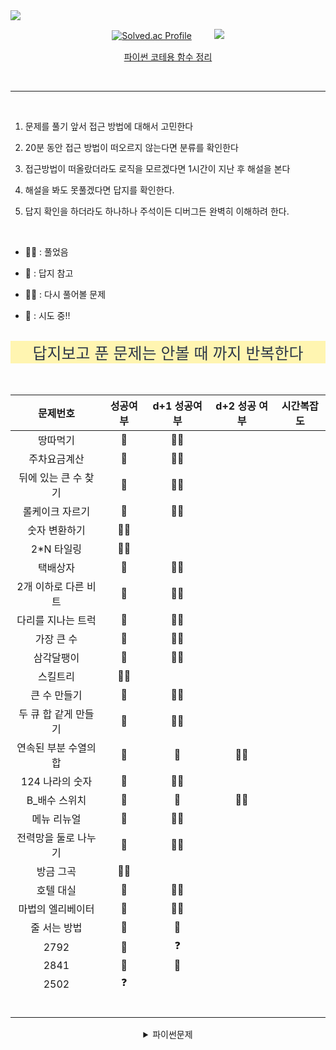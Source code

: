 <img src="https://capsule-render.vercel.app/api?type=waving&color=auto&height=200&section=header&text=PS&fontSize=90" />


<div align="center">

[![Solved.ac Profile](http://mazassumnida.wtf/api/v2/generate_badge?boj=gorchid)](https://solved.ac/gorchid/) 　　  <img src="http://mazandi.herokuapp.com/api?handle=gorchid&theme=dark"/>

<a href="https://pentagonal-sapphire-668.notion.site/a25aafd45adc42649f872322472c9511"> 파이썬 코테용 함수 정리 </a>

<br>
</div>

<hr>

<br>

1. 문제를 풀기 앞서 접근 방법에 대해서 고민한다

2. 20분 동안 접근 방법이 떠오르지 않는다면 분류를 확인한다

3. 접근방법이 떠올랐더라도 로직을 모르겠다면 1시간이 지난 후 해설을 본다

4. 해설을 봐도 못풀겠다면 답지를 확인한다.

5. 답지 확인을 하더라도 하나하나 주석이든 디버그든 완벽히 이해하려 한다.

<br>



-  🙆‍♂️ : 풀었음

-  🙆 : 답지 참고

-  🤦‍♂️ : 다시 풀어볼 문제

-  💩 : 시도 중!!

<br/>



<div align="center">


<div style="color:#2D3748; background-color: #fff5b1; font-size:25px">
답지보고 푼 문제는 안볼 때 까지 반복한다
</div> 

<br/>
<br/>

|     문제번호     | 성공여부  | d+1 성공여부 | d+2 성공 여부 | 시간복잡도 |
|:------------:|:-----:|:--------:|:---------:| :---: |
|     땅따먹기     |  🙆   |  🙆‍♂️   |           |  |
|    주차요금계산    |  🙆   |  🙆‍♂️   |           |  |
| 뒤에 있는 큰 수 찾기 |  🙆   |  🙆‍♂️   |           |  |
|   롤케이크 자르기   |  🙆   |  🙆‍♂️   |           |  |
|   숫자 변환하기    | 🙆‍♂️ |          |           |  |
|   2*N 타일링    | 🙆‍♂️ |          |           |  |
|     택배상자     |  🙆   |  🙆‍♂️   |           |  |
| 2개 이하로 다른 비트 |  🙆   |  🙆‍♂️   |           |  |
|  다리를 지나는 트럭  |  🙆   |  🙆‍♂️   |           |  |
|    가장 큰 수    |  🙆   |  🙆‍♂️   |           |  |
|    삼각달팽이     |  🙆   |  🙆‍♂️   |           |  |
|     스킬트리     | 🙆‍♂️ |          |           |  |
|   큰 수 만들기    |  🙆   |  🙆‍♂️   |           |  |
| 두 큐 합 같게 만들기 |  🙆   |  🙆‍♂️   |           |  |
| 연속된 부분 수열의 합 |  🙆   |    🙆    |   🙆‍♂️   |  |
|  124 나라의 숫자  |  🙆   |  🙆‍♂️   |           |  |
|   B_배수 스위치   |  🙆   |    🙆    |   🙆‍♂️   |  |
|    메뉴 리뉴얼    |  🙆   |  🙆‍♂️   |           |  |
| 전력망을 둘로 나누기  |  🙆   |  🙆‍♂️   |           |  |
|    방금 그곡     | 🙆‍♂️ |          |           |  |
|    호텔 대실     |  🙆   |  🙆‍♂️   |           |  |
|  마법의 엘리베이터   |  🙆   |  🙆‍♂️   |           |  |
|   줄 서는 방법    |  🙆   |    🙆    |           |  |
|     2792     |  🙆   |    ❓     |           |  |
|     2841     |  🙆   |    🙆    |           |  |
|     2502     |   ❓   |          |           |  |
|              |       |          |           |  |
|              |       |          |           |  |
|              |       |          |           |  |
|              |       |          |           |  |
|              |       |          |           |  |
|              |       |          |           |  |

<details>
<summary>파이썬문제</summary>
| 문제번호 | 성공여부 | d+1 성공여부 | d+2 성공 여부 | 시간복잡도 |
| :---: | :---: | :---: | :---: | :---: |
| 1260 | 🙆 | 🙆‍♂️ |  |  |
| 2178 | 🙆 | 🙆‍♂️ |  |  |
| 2606 | 🙆‍♂️ |  |  |  |
| 2644 | 🙆 | 🙆‍♂️ |  |  |
| 2667 | 🙆‍♂️ |  |  |  |
| 2468 | 🙆 | 🙆‍♂️ |  |  |
| 11724 | 🙆 | 🙆‍♂️ |  |  |
| 1697 | 🙆 | 🙆 | 🙆‍♂️ |  |
| 9019 | 🙆 | 🙆‍♂️ |  |  |
| 1987 | 🙆 | 🙆‍♂️ |  |  |
| 2805 | 🙆 | 🙆‍♂️ |  |  |
| 1654 | 🙆‍♂️ |  |  |  |
| 2512 | 🙆‍♂️ |  |  |  |
| 6236 | 🙆 | 🙆‍♂️ |  |  |
| 3079 | 🙆 | 🙆‍♂️ |  |  |
| 3020 | 🙅 |  |  |  |
| 2110 | 🙆 | 🙆 |  |  |
| 요격시스템 | 🙆‍♂️ |  |  |  |
| 연속된 부분 수열의 합 | 🙆 |  |  |  |
| 과제 진행하기 | 🙆 | 🙆‍♂️ |  |  |
| 광물 캐기 | 🙆 | 🙆‍♂️ |  |  |
| 리코쳇 로봇 | 🙆 | 🙆‍♂️ |  |  |
| 미로 탈출 | 🙆 | 🙆‍♂️ |  |  |
| 혼자서하는 틱택토 | 🙆‍♂️ |  |  |  |
| 호텔 대실 | 🙆‍♂️ |  |  |  |
| 무인도 여행 | 🙆‍♂️ |  |  |  |
| 뒤에 있는 큰 수 찾기 | 🙆 | 🙆‍♂️ |  |  |
| 숫자 변환하기 | 🙆‍♂️ |  |  |  |
| 연속 부분 수열 합 | 🙆 | 🙆‍♂️ |  |  |
| 테이블 해시 함수 | 🙆 | 🙆‍♂️ |  |  |
| 디펜스 게임 | 🙆 | 🙆‍♂️ |  |  |
| 숫자 카드 나누기 | 🙆 | 🙆‍♂️ |  |  |
| 롤케이크 자르기 | 🙆 | 🙆‍♂️ |  |  |
| 택배상자 | 🙆 | 🙆‍♂️ |  |  |
| 할인 행사 | 🙆 | 🙆‍♂️ |  |  |
| 두 큐 합 같게하기 | 🙆 | 🙆‍♂️ |  |  |
| 피로도 | 🙆 | 🙆‍♂️ |  |  |
| 1254| 🙆 | 🙆‍♂️ |  |  |
| n^2 배열 자르기 | 🙆 | 🙆‍♂️ |  |  |
| 모음사전 | 🙆 | 🙆‍♂️ |  |  |
| 시소 짝꿍 | 🙆 | 🙆‍♂️ |  |  |
| 전력망을 둘로 나누기 | 🙆 | 🙆‍♂️ |  |  |
| 주차 요금 계산 | 🙆 | 🙆‍♂️ |  |  |
| k진수에서 소수 찾기 | 🙆 | 🙆‍♂️ |  |  |
| 괄호 회전하기 | 🙆 | 🙆 | 🙆‍♂️ |  |
| 행렬 테두리 회전 | 🙆 | 🙆 | 🙆‍♂️ |  |
| 이진 변환 반복하기 | 🙆 | 🙆‍♂️ |  |  |
| 삼각 달팽이 | 🙆 | 🙆‍♂️ |  |  |
| 타겟 넘버 | 🙆 | 🙆‍♂️ |  |  |
| 구명보트 | 🙆 | 🙆‍♂️ |  |  |
| 큰 수 만들기 | 🙆 | 🙆‍♂️ |  |  |
| 조이스틱 | 🙅 |  |  |  |
| 카펫 | 🙆 | 🙆‍♂️ |  |  |
| H-Index | 🙆 | 🙆‍♂️ |  |  |
| 가장 큰 수 | 🙆 | 🙆‍♂️ |  |  |
| 더 맵게 | 🙆‍♂️ |  |  |  |
| 프로세스 | 🙆 | 🙆‍♂️ |  |  |
| 기능 개발 | 🙆 | 🙆‍♂️ |  |  |
| 다리를 지나는 트럭 | 🙆 | 🙆‍♂️ |  |  |
| 의상 | 🙆 | 🙆‍♂️ |  |  |
| 전화번호 목록 | 🙆 | 🙆‍♂️ |  |  |
| N개 최소공배수 | 🙆‍♂️ |  |  |  |
| JadenCase문자열 만들기 | 🙆‍♂️ |  |  |  |
| 행렬의 곱셈 | 🙆 | 🙆‍♂️ |  |  |
| 정수 삼각형 | 🙆 |  |  |  |



<details>
<summary>예전문제</summary>

| 문제번호 | 성공여부 | d+1 성공여부 | d+2 성공 여부 | 시간복잡도 |
| :---: | :---: | :---: | :---: | :---: |
| Programmers |  |  |  |  |
| 달리기경주 | 🙆 | 🙆‍♂️ |  |  |
| 조건에 부합하는 중고거래 댓글 조회하기 (SQL) | 🙆‍♂️ |  |  |  |
| 바탕화면 정리 | 🙆‍♂️ |  |  |  |
| 덧칠하기 | 🙆‍♂️ |  |  |  |
| 대충 만든 자판 | 🙆‍♂️ |  |  |  |
| 카드 뭉치 | 🙆‍♂️ |  |  |  |
| 둘만의 암호 | ❌ | 🙆‍♂️ |  |  |
| 푸드 파이트 대회 | 🙆‍♂️ |  |  |  |
| 옹알이(2) | 🙆 |  |  |  |
| 콜라 문제 | 🙆‍♂️ |  |  |  |
|  |  |  |  |  |
|  |  |  |  |  |
| :---: | :---: | :---: | :---: | :---: |
| Dynamic Programming |  |  |  |  |
| 2748 | 🙆‍♂️ |  |  |  |
| 1463 | 🙆‍♂️ |  |  |  |
| 9095 | 🙆‍♂️ |  |  |  |
| 2579 | 🙆 | 🙆‍♂️ |  |  |
| 11726 (study) | 🙆‍♂️ | 🙆‍♂️ |  |  |
| 11722 | 🙆 | 🙆‍♂️ |  |  |
| 15486(study) | 🙆‍♂️ (🤦‍♂️) |  |  |  |
| 11066(study) | 💩 |  |  |  |
| 1520 | 🙆 | 🙆‍♂️(🤦‍♂️) |  |  |
| 11049(study) | 💩 |  |  |  |
| 9465 | 🙆 | 🙆‍♂️ |  |  |
|  | 🙆 |  |  |  |
|:---:|:---:|:---:|:---:|:---:|
| Sort |  |  |  |  |
| 2587 | 🙆‍♂️ |  |  |  |
| 2750 | 🙆‍♂️ |  |  |  |
| 25305 | 🙆‍♂️ |  |  |  |
| 2751 | 🙆‍♂️ |  |  | 퀵정렬로 다시 풀 것 |
| 10989 | 🙆 | 🙆‍♂️ |  |  |
| 2108 | 🙆‍♂️ |  |  |  |
| 1427 | 🙆‍♂️ |  |  |  |
| 11650 | 🙆‍♂️ |  |  |  |
| 11651 | 🙆‍♂️ |  |  |  |
| 1181 | 🙆‍♂️ |  |  |  |
| 10814 | 🙆‍♂️ |  |  |  |
| 18870 | 🙆 | 🙆 | 🙆‍♂️ |  |
| :---: | :---: | :---: | :---: | :---: |
| Binary Search |  |  |  |  |
| 1654(study) | 🙆‍♂️ |  |  |  |
| 2805(study) | 🙆‍♂️ |  |  |  |
| 1920(재귀), (반복) | 🙆 | 🙆‍♂️ |  | O(logn) |
| 10816 | 🙆 | 🙆 | 🙆‍♂️ |  |
| 2110 | 🙆 | 🙆 | 🙆‍♂️ |  |
| 1300 | 🙆 | 🙆 | 🙆‍♂️ |  |
| 12015 | 🙆 | 🙆‍♂️ |  |  |
| 2512 | 🙆‍♂️ |  |  |  |
| 3079 | 🙆 | 🙆‍♂️ |  |  |
| 6236 | 🙆 | 🙆 | 🙆 |  |
| 3020 | 💩 |  |  |  |
| 1939 | 🙆 | 🙆‍♂️(그래도 다시풀자) | 🙆‍♂️ |  |
| 7795(study) | 🙆 | 🙆‍♂️ |  |  |
| 1561 | 🙆 | 🙆 | 🙆‍♂️ |  |
| :---: | :---: | :---: | :---: | :---: |
| Math |  |  |  |  |
| 8393 | 🙆‍♂️ |  |  |  |
| 2609 | 🙆‍♂️ | 🙆‍♂️ |  |  |
| 11653 | 🙆 | 🙆‍♂️ | 🙆‍♂️ |  |
| 1978 | 🙆‍♂️ |  |  |  |
| 1929 (에라토스테네스) | 🙆 | 🙆‍♂️ | 🙆‍♂️ |  |
| 4948 | 🙆‍♂️  | 🙆‍♂️ | 🙆‍♂️ |  |
| 2407 | 🙆 | 🙆‍♂️ |  |  |
| 15649 (백트래킹) | 🙆 | 🙆‍♂️ | 🙆‍♂️ |  |
| 15650 (백트래킹) | 🙆 | 🙆‍♂️ |  |  |
| 9020 (에라토스테네스) | 🙆 | 🙆 | 🙆‍♂️ |  |
| 10974 (백트래킹) | 🙆‍♂️ |  |  |  |
| 6603 (백트래킹) 22/12/29, 23/01/07 | 🙆 | 🙆 | 🙆  |
| 1182 23/01/07 | 🙅‍♂️ | 🙆 | 🙆 |  |
| 6588 (에라토스테네스) 22/12/30 | 🙆 | 🙆 | 🙆‍♂️ |  |
| 17103 (에라토스테네스) 23/01/05 | 🙆‍♂️ |  |  |  |
| :---: | :---: | :---: | :---: | :---: |
| DataStructure |  |  |  |  |
| 10828 (스택) 23/01/30 | 🙆 | 🙆‍♂️ |  |  |
| 9012 (스택) 23/01/31 | 🙆 | 🙆 | 🙆‍♂️  |  |
| 10773 (스택) 23/01/31 | 🙆‍♂️ |  |  |  |
| 1935 (스택) 23/02/01 | 🙆‍♂️ |  |  |  |
| 1406 (LinkedList) 23/02/07 | 🙆 | 🙆‍♂️ |  |  |
| 1874 스택 23/02/02 | 🙆 | 🙆 | 🙆‍♂️ |  |
| 10799 스택 23/02/02 | 🙆 | 🙆‍♂️ |  |  |
| 2493 스택 23/02/03 | 🙆 | 🙆‍♂️ |  |  |
| 10845 큐 구현 23/02/03 | 🙆‍♂️ | 🙆‍♂️ |  |  |
| 18258 큐 구현 23/02/03 | 🙆‍♂️ | 🙆‍♂️ |  |  |
| 2164 큐 23/02/03 | 🙆‍♂️ | 🙆‍♂️ |  |  |
| 10866 덱 | 🙆‍♂️ |  |  |  |
| 1021 덱 | 🙆‍♂️ |🙆‍♂️|  |  |
| 1966 덱 | 🙆‍♂️ |  |  |  | 
| 11866 덱 | 🙆‍♂️ |  |  |  |
| 1927 힙 | 🙆‍♂️ |  |  |  |
| :---: | :---: | :---: | :---: | :---: |
| Greedy |  |  |  |  |
| 11399 (study) | 🙆‍♂️ (🤦‍♂️) | 🙆‍♂️ |  |  |
| 1931 (study) | 🙆‍♂️ (🤦‍♂️) | 🙆‍♂️ |  |  |
| 11047 | 🙆‍♂️ |  |  |  |
| 2875 | 🙆 | 🙆‍♂️ |  |  |
| 10610 | 🙆‍♂️ |  |  |  |
| 2217 | 🙆 | 🙆‍♂️ |  |  |
| 1541 | 🙆 | 🙆‍♂️ |  |  |
| 13458 | 🙆 | 🙆‍♂️ |  |  |
| 4796 | 🙆 | 🙆‍♂️ |  |  |
| 1946 | 🙆 | 🙆 | 🙆‍♂️ |  |
| 12845 | 🙆‍♂️ |  |  |  |
| 11000 | 🙆 | 🙆‍♂️ | 🙆‍♂️ |  |
| 1969 | 🙆 | 🙆‍♂️ |  |  |
| 13305 | 🙆 | 🙆‍♂️ |  | O(n) |
| 1744 | 🙆 | 🙆‍♂️ | 🙆 | O(nlogn) |
| 1049 | 🙆‍♂️ |  |  | O(n) |
| 5585 | 🙆‍♂️ |  |  | O(n) |
| 1911 | 🙆‍♂️ |  |  | O(nlogn) |
| 1543 | 🙆 | 🙆‍♂️ |  | O(n) |
| 1459 | 🙆‍♂️ |  |  | O(1) |
| 2012 | 🙆‍♂️ |  |  | O(n) |
| 2212 | 🙆‍♂️ |  |  | O(nlogn) |
| 13164 | 🙆‍♂️ |  |  | O(nlogn) |
| 12018 | 🙆‍♂️ |  |  | O(n^2logn) |
| 11501 | 🙆 |  |  |  |
| 2847 | 🙆‍♂️ |  |  |  |
| 1439 | 🙆 | 🙆‍♂️ |  |  |
| 2170 | 🙆 | 🙆‍♂️ |  |  |
|  |  |  |  |  |
| :---: | :---: | :---: | :---: | :---: |
| DFS/BFS |  |  |  |  |
| 1260(study) | 🙆 | 🙆 | 🙆‍♂️ | dfs,bfs 외울때까지 반복할 것 |
| 2178(study) | 🙆 | 🙆 | 🙆‍♂️ | dfs,bfs 이해를 못하면 외우기라도 하자 |
| 2667(dfs로도 풀어볼 것) | 🙆 | 🙆‍♂️ |  | O(n^3)인거같긴 한데;;;; |
| 2606(dfs로도 풀어볼 것) | 🙆‍♂️ |  |  |  |
| 2644 | 🙆 | 🙆‍♂️ |  | O(n) |
| 7576(study) | 🙆‍♂️ |  |  | O(n^3) |
| 2468 | 🙆 | 🙆‍♂️ |  |  |
| 10451 | 🙆 | 🙆‍♂️ |  |  |
| 11724 | 🙆‍♂️ |  |  |  |
| 1389 | 🙆‍♂️ |  |  |  |
| 7569(3차원 토마토) | 🙆 | 🙆‍♂️ |  |  |
| 1697 | 🙆 | 🙆‍♂️ |  |  |
| 5014 | 🙆‍♂️ |  |  |  |
| :---: | :---: | :---: | :---: | :---: |
|  |  |  |  |  |
|  |  |  |  |  |
|  |  |  |  |  |
|  |  |  |  |  |
| :---: | :---: | :---: | :---: | :---: |
| 해결중인 문제 |  |  |  |  |
| 1700 | 💩 |  |  |  |
|  |  |  |  |  |
| 2109 | 💩 |  |  |  |
| 10451 | 💩 |  |  |  |
| 16236 | 💩 |  |  |  |
|  |  |  |  |  |
|  |  |  |  |  |

</details>
</div>
